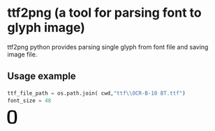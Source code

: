 # ttf2png (a tool for parsing font to glyph image)

ttf2png python provides parsing single glyph from font file and saving image file.

## Usage example

```python
ttf_file_path = os.path.join( cwd,"ttf\\OCR-B-10 BT.ttf")
font_size = 48
```

![Num 0](./images/0.png)
